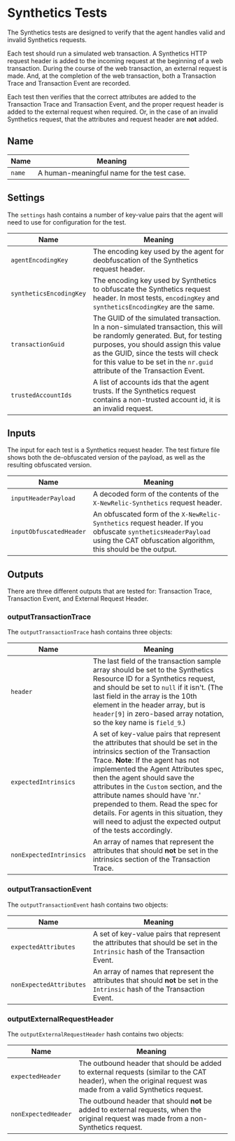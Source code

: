 # Synthetics Tests

The Synthetics tests are designed to verify that the agent handles valid and invalid Synthetics requests.

Each test should run a simulated web transaction. A Synthetics HTTP request header is added to the incoming request at the beginning of a web transaction. During the course of the web transaction, an external request is made. And, at the completion of the web transaction, both a Transaction Trace and Transaction Event are recorded.

Each test then verifies that the correct attributes are added to the Transaction Trace and Transaction Event, and the proper request header is added to the external request when required. Or, in the case of an invalid Synthetics request, that the attributes and request header are **not** added.

## Name

| Name | Meaning |
| ---- | ------- |
| `name` | A human-meaningful name for the test case. |

## Settings

The `settings` hash contains a number of key-value pairs that the agent will need to use for configuration for the test.

| Name | Meaning |
| ---- | ------- |
| `agentEncodingKey`| The encoding key used by the agent for deobfuscation of the Synthetics request header. |
| `syntheticsEncodingKey` | The encoding key used by Synthetics to obfuscate the Synthetics request header. In most tests, `encodingKey` and `syntheticsEncodingKey` are the same. |
| `transactionGuid` | The GUID of the simulated transaction. In a non-simulated transaction, this will be randomly generated. But, for testing purposes, you should assign this value as the GUID, since the tests will check for this value to be set in the `nr.guid` attribute of the Transaction Event. |
| `trustedAccountIds` | A list of accounts ids that the agent trusts. If the Synthetics request contains a non-trusted account id, it is an invalid request.|

## Inputs

The input for each test is a Synthetics request header. The test fixture file shows both the de-obfuscated version of the payload, as well as the resulting obfuscated version.

| Name | Meaning |
| ---- | ------- |
| `inputHeaderPayload` | A decoded form of the contents of the `X-NewRelic-Synthetics` request header. |
| `inputObfuscatedHeader` | An obfuscated form of the `X-NewRelic-Synthetics` request header. If you obfuscate `syntheticsHeaderPayload` using the CAT obfuscation algorithm, this should be the output. |

## Outputs

There are three different outputs that are tested for: Transaction Trace, Transaction Event, and External Request Header.

### outputTransactionTrace

The `outputTransactionTrace` hash contains three objects:

| Name | Meaning |
| ---- | ------- |
| `header` | The last field of the transaction sample array should be set to the Synthetics Resource ID for a Synthetics request, and should be set to `null` if it isn't. (The last field in the array is the 10th element in the header array, but is `header[9]` in zero-based array notation, so the key name is `field_9`.) |
| `expectedIntrinsics` | A set of key-value pairs that represent the attributes that should be set in the intrinsics section of the Transaction Trace. **Note**: If the agent has not implemented the Agent Attributes spec, then the agent should save the attributes in the `Custom` section, and the attribute names should have 'nr.' prepended to them. Read the spec for details. For agents in this situation, they will need to adjust the expected output of the tests accordingly. |
| `nonExpectedIntrinsics` | An array of names that represent the attributes that should **not** be set in the intrinsics section of the Transaction Trace.|

### outputTransactionEvent

The `outputTransactionEvent` hash contains two objects:

| Name | Meaning |
| ---- | ------- |
| `expectedAttributes` | A set of key-value pairs that represent the attributes that should be set in the `Intrinsic` hash of the Transaction Event. |
| `nonExpectedAttributes` | An array of names that represent the attributes that should **not** be set in the `Intrinsic` hash of the Transaction Event. |

### outputExternalRequestHeader

The `outputExternalRequestHeader` hash contains two objects:

| Name | Meaning |
| ---- | ------- |
| `expectedHeader` | The outbound header that should be added to external requests (similar to the CAT header), when the original request was made from a valid Synthetics request. |
| `nonExpectedHeader` | The outbound header that should **not** be added to external requests, when the original request was made from a non-Synthetics request. |
